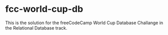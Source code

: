 # fcc-world-cup-db
This is the solution for the freeCodeCamp World Cup Database Challange in the Relational Database track.
